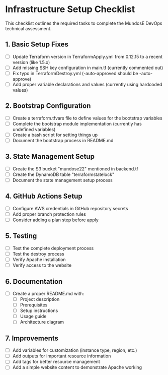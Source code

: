# Infrastructure Setup Checklist

This checklist outlines the required tasks to complete the MundosE DevOps technical assessment.

## 1. Basic Setup Fixes

- [ ] Update Terraform version in TerraformApply.yml from 0.12.15 to a recent version (like 1.5.x)
- [ ] Add missing SSH key configuration in main.tf (currently commented out)
- [ ] Fix typo in TerraformDestroy.yml (-auto-approved should be -auto-approve)
- [ ] Add proper variable declarations and values (currently using hardcoded values)

## 2. Bootstrap Configuration

- [ ] Create a terraform.tfvars file to define values for the bootstrap variables
- [ ] Complete the bootstrap module implementation (currently has undefined variables)
- [ ] Create a bash script for setting things up
- [ ] Document the bootstrap process in README.md

## 3. State Management Setup

- [ ] Create the S3 bucket "mundose22" mentioned in backend.tf
- [ ] Create the DynamoDB table "terraformstatelock"
- [ ] Document the state management setup process

## 4. GitHub Actions Setup

- [ ] Configure AWS credentials in GitHub repository secrets
- [ ] Add proper branch protection rules
- [ ] Consider adding a plan step before apply

## 5. Testing

- [ ] Test the complete deployment process
- [ ] Test the destroy process
- [ ] Verify Apache installation
- [ ] Verify access to the website

## 6. Documentation

- [ ] Create a proper README.md with:
  - [ ] Project description
  - [ ] Prerequisites
  - [ ] Setup instructions
  - [ ] Usage guide
  - [ ] Architecture diagram

## 7. Improvements

- [ ] Add variables for customization (instance type, region, etc.)
- [ ] Add outputs for important resource information
- [ ] Add tags for better resource management
- [ ] Add a simple website content to demonstrate Apache working
